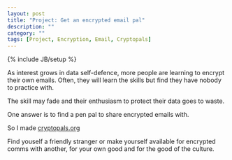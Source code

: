 ```yaml
---
layout: post
title: "Project: Get an encrypted email pal"
description: ""
category: ""
tags: [Project, Encryption, Email, Cryptopals]
---
```

{% include JB/setup %}

As interest grows in data self-defence, more people are learning to encrypt their own emails. Often, they will learn the skills but find they have nobody to practice with.

<!--more-->

The skill may fade and their enthusiasm to protect their data goes to waste.

One answer is to find a pen pal to share encrypted emails with.

So I made [cryptopals.org](http://www.cryptopals.org "cryptopals.org")

Find youself a friendly stranger or make yourself available for encrypted comms with another, for your own good and for the good of the culture.
